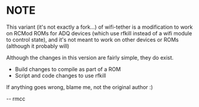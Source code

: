 NOTE
====

This variant (it's not exactly a fork...) of wifi-tether is a modification to work on RCMod ROMs for ADQ devices (which use rfkill instead of a wifi module to control state), and it's not meant to work on other devices or ROMs (although it probably will)

Although the changes in this version are fairly simple, they do exist.

* Build changes to compile as part of a ROM
* Script and code changes to use rfkill

If anything goes wrong, blame me, not the original author :)

--
rmcc
